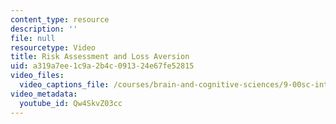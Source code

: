 ```yaml
---
content_type: resource
description: ''
file: null
resourcetype: Video
title: Risk Assessment and Loss Aversion
uid: a319a7ee-1c9a-2b4c-0913-24e67fe52815
video_files:
  video_captions_file: /courses/brain-and-cognitive-sciences/9-00sc-introduction-to-psychology-fall-2011/adult-development/risk-assessment-and-loss-aversion/Qw4SkvZ03cc.vtt
video_metadata:
  youtube_id: Qw4SkvZ03cc
---
```

